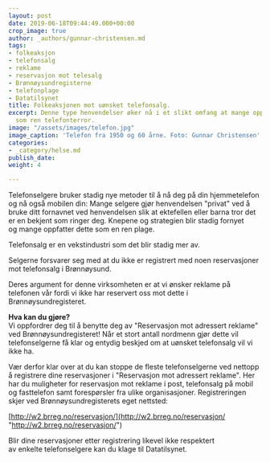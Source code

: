 ```yaml
---
layout: post
date: 2019-06-18T09:44:49.000+00:00
crop_image: true
author: _authors/gunnar-christensen.md
tags:
- folkeaksjon
- telefonsalg
- reklame
- reservasjon mot telesalg
- Brønnøysundregisterne
- telefonplage
- Datatilsynet
title: Folkeaksjonen mot uønsket telefonsalg.
excerpt: Denne type henvendelser øker nå i et slikt omfang at mange oppfatter dette
  som ren telefonterror.
image: "/assets/images/telefon.jpg"
image_caption: 'Telefon fra 1950 og 60 årne. Foto: Gunnar Christensen'
categories:
- _category/helse.md
publish_date: 
weight: 4

---
```

Telefonselgere bruker stadig nye metoder til å nå deg på din hjemmetelefon og nå også mobilen din: Mange selgere gjør henvendelsen "privat" ved å bruke ditt fornavnet ved henvendelsen slik at ektefellen eller barna tror det er en bekjent som ringer deg. Knepene og strategien blir stadig fornyet  
og mange oppfatter dette som en ren plage.

Telefonsalg er en vekstindustri som det blir stadig mer av.

Selgerne forsvarer seg med at du ikke er registrert med noen reservasjoner mot telefonsalg i Brønnøysund.

Deres argument for denne virksomheten er at vi ønsker reklame på telefonen vår fordi vi ikke har reservert oss mot dette i Brønnøysundregisteret.

**Hva kan du gjøre?**  
Vi oppfordrer deg til å benytte deg av "Reservasjon mot adressert reklame" ved Brønnøysundregisteret! Når et stort antall nordmenn gjør dette vil telefonselgerne få klar og entydig beskjed om at uønsket telefonsalg vil vi ikke ha.

Vær derfor klar over at du kan stoppe de fleste telefonselgerne ved nettopp å registrere dine reservasjoner i "Reservasjon mot adressert reklame". Her har du muligheter for reservasjon mot reklame i post, telefonsalg på mobil og fasttelefon samt forespørsler fra ulike organisasjoner. Registreringen skjer ved Brønnøysundregisterets eget nettsted:

[http://w2.brreg.no/reservasjon/](http://w2.brreg.no/reservasjon/ "http://w2.brreg.no/reservasjon/")

Blir dine reservasjoner etter registrering likevel ikke respektert  
av enkelte telefonselgere kan du klage til Datatilsynet.